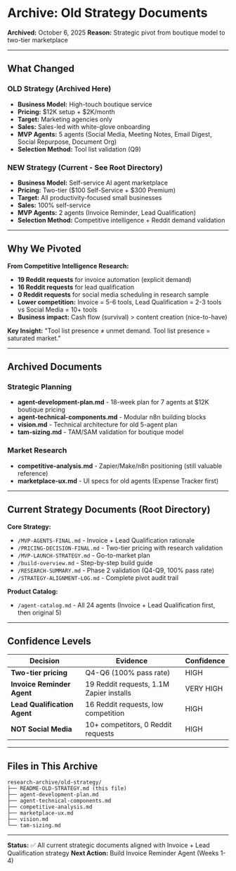 # Archive: Old Strategy Documents

**Archived:** October 6, 2025
**Reason:** Strategic pivot from boutique model to two-tier marketplace

---

## What Changed

### OLD Strategy (Archived Here)
- **Business Model:** High-touch boutique service
- **Pricing:** $12K setup + $2K/month
- **Target:** Marketing agencies only
- **Sales:** Sales-led with white-glove onboarding
- **MVP Agents:** 5 agents (Social Media, Meeting Notes, Email Digest, Social Repurpose, Document Org)
- **Selection Method:** Tool list validation (Q9)

### NEW Strategy (Current - See Root Directory)
- **Business Model:** Self-service AI agent marketplace
- **Pricing:** Two-tier ($100 Self-Service + $300 Premium)
- **Target:** All productivity-focused small businesses
- **Sales:** 100% self-service
- **MVP Agents:** 2 agents (Invoice Reminder, Lead Qualification)
- **Selection Method:** Competitive intelligence + Reddit demand validation

---

## Why We Pivoted

**From Competitive Intelligence Research:**
- **19 Reddit requests** for invoice automation (explicit demand)
- **16 Reddit requests** for lead qualification
- **0 Reddit requests** for social media scheduling in research sample
- **Lower competition:** Invoice = 5-6 tools, Lead Qualification = 2-3 tools vs Social Media = 10+ tools
- **Business impact:** Cash flow (survival) > content creation (nice-to-have)

**Key Insight:**
"Tool list presence ≠ unmet demand. Tool list presence = saturated market."

---

## Archived Documents

### Strategic Planning
- **agent-development-plan.md** - 18-week plan for 7 agents at $12K boutique pricing
- **agent-technical-components.md** - Modular n8n building blocks
- **vision.md** - Technical architecture for old 5-agent plan
- **tam-sizing.md** - TAM/SAM validation for boutique model

### Market Research
- **competitive-analysis.md** - Zapier/Make/n8n positioning (still valuable reference)
- **marketplace-ux.md** - UI specs for old agents (Expense Tracker first)

---

## Current Strategy Documents (Root Directory)

**Core Strategy:**
- `/MVP-AGENTS-FINAL.md` - Invoice + Lead Qualification rationale
- `/PRICING-DECISION-FINAL.md` - Two-tier pricing with research validation
- `/MVP-LAUNCH-STRATEGY.md` - Go-to-market plan
- `/build-overview.md` - Step-by-step build guide
- `/RESEARCH-SUMMARY.md` - Phase 2 validation (Q4-Q9, 100% pass rate)
- `/STRATEGY-ALIGNMENT-LOG.md` - Complete pivot audit trail

**Product Catalog:**
- `/agent-catalog.md` - All 24 agents (Invoice + Lead Qualification first, then original 5)

---

## Confidence Levels

| Decision | Evidence | Confidence |
|----------|----------|------------|
| **Two-tier pricing** | Q4-Q6 (100% pass rate) | HIGH |
| **Invoice Reminder Agent** | 19 Reddit requests, 1.1M Zapier installs | VERY HIGH |
| **Lead Qualification Agent** | 16 Reddit requests, low competition | HIGH |
| **NOT Social Media** | 10+ competitors, 0 Reddit requests | HIGH |

---

## Files in This Archive

```
research-archive/old-strategy/
├── README-OLD-STRATEGY.md (this file)
├── agent-development-plan.md
├── agent-technical-components.md
├── competitive-analysis.md
├── marketplace-ux.md
├── vision.md
└── tam-sizing.md
```

---

**Status:** ✅ All current strategic documents aligned with Invoice + Lead Qualification strategy
**Next Action:** Build Invoice Reminder Agent (Weeks 1-4)
